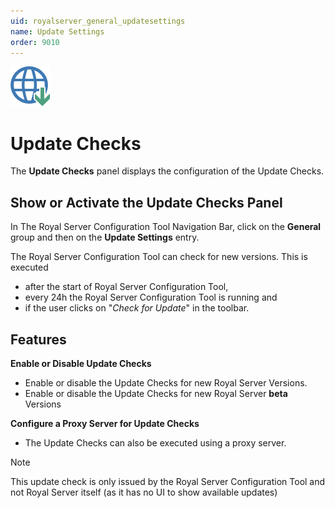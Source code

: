 ```yaml
---
uid: royalserver_general_updatesettings
name: Update Settings
order: 9010
---
```


<img src="/r2022/images/RoyalServer/Svg/SVG_UpdateCheck_32.svg" class="icon-left icon-lg" alt="" />

# Update Checks

The **Update Checks** panel displays the configuration of the Update Checks.

## Show or Activate the Update Checks Panel

In The Royal Server Configuration Tool Navigation Bar, click on the **General** group and then on the **Update Settings** entry.

The Royal Server Configuration Tool can check for new versions. This is executed

- after the start of Royal Server Configuration Tool,
- every 24h the Royal Server Configuration Tool is running and
- if the user clicks on "_Check for Update_" in the toolbar.

## Features

**Enable or Disable Update Checks**

- Enable or disable the Update Checks for new Royal Server Versions.
- Enable or disable the Update Checks for new Royal Server **beta** Versions

**Configure a Proxy Server for Update Checks**

- The Update Checks can also be executed using a proxy server.

> [!NOTE]
> This update check is only issued by the Royal Server Configuration Tool and not Royal Server itself (as it has no UI to show available updates)
